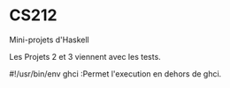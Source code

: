 # CS212
Mini-projets d'Haskell 

Les Projets 2 et 3 viennent avec les tests.

#!/usr/bin/env ghci :Permet l'execution en dehors de ghci.
